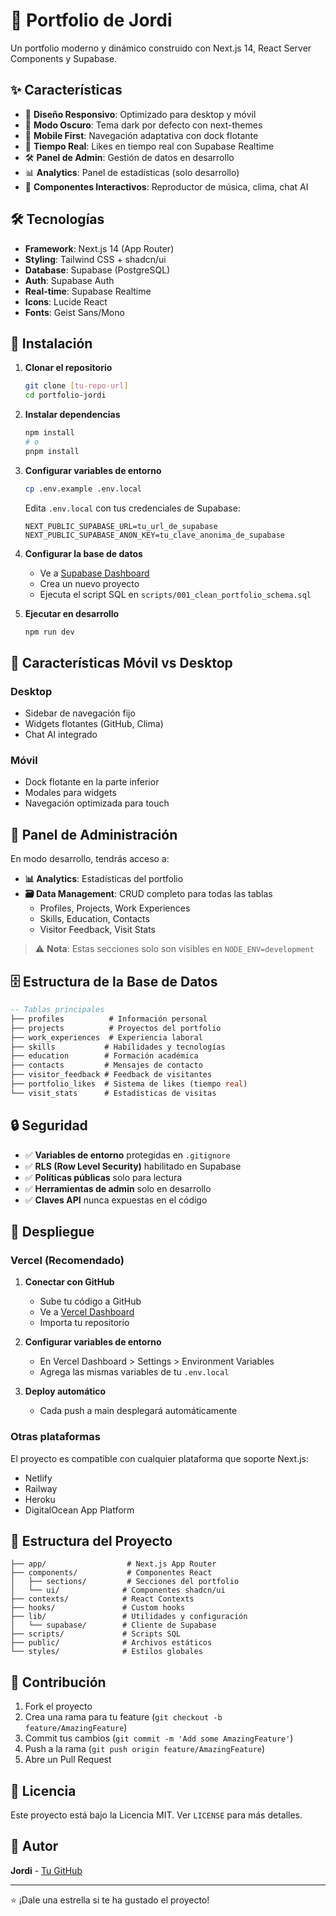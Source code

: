 # 🚀 Portfolio de Jordi

Un portfolio moderno y dinámico construido con Next.js 14, React Server Components y Supabase.

## ✨ Características

- 🎨 **Diseño Responsivo**: Optimizado para desktop y móvil
- 🌙 **Modo Oscuro**: Tema dark por defecto con next-themes
- 📱 **Mobile First**: Navegación adaptativa con dock flotante
- 🔄 **Tiempo Real**: Likes en tiempo real con Supabase Realtime
- 🛠 **Panel de Admin**: Gestión de datos en desarrollo
- 📊 **Analytics**: Panel de estadísticas (solo desarrollo)
- 🎵 **Componentes Interactivos**: Reproductor de música, clima, chat AI

## 🛠 Tecnologías

- **Framework**: Next.js 14 (App Router)
- **Styling**: Tailwind CSS + shadcn/ui
- **Database**: Supabase (PostgreSQL)
- **Auth**: Supabase Auth
- **Real-time**: Supabase Realtime
- **Icons**: Lucide React
- **Fonts**: Geist Sans/Mono

## 🚀 Instalación

1. **Clonar el repositorio**

   ```bash
   git clone [tu-repo-url]
   cd portfolio-jordi
   ```

2. **Instalar dependencias**

   ```bash
   npm install
   # o
   pnpm install
   ```

3. **Configurar variables de entorno**

   ```bash
   cp .env.example .env.local
   ```

   Edita `.env.local` con tus credenciales de Supabase:

   ```env
   NEXT_PUBLIC_SUPABASE_URL=tu_url_de_supabase
   NEXT_PUBLIC_SUPABASE_ANON_KEY=tu_clave_anonima_de_supabase
   ```

4. **Configurar la base de datos**

   - Ve a [Supabase Dashboard](https://supabase.com/dashboard)
   - Crea un nuevo proyecto
   - Ejecuta el script SQL en `scripts/001_clean_portfolio_schema.sql`

5. **Ejecutar en desarrollo**
   ```bash
   npm run dev
   ```

## 📱 Características Móvil vs Desktop

### Desktop

- Sidebar de navegación fijo
- Widgets flotantes (GitHub, Clima)
- Chat AI integrado

### Móvil

- Dock flotante en la parte inferior
- Modales para widgets
- Navegación optimizada para touch

## 🔧 Panel de Administración

En modo desarrollo, tendrás acceso a:

- **📊 Analytics**: Estadísticas del portfolio
- **🗃 Data Management**: CRUD completo para todas las tablas
  - Profiles, Projects, Work Experiences
  - Skills, Education, Contacts
  - Visitor Feedback, Visit Stats

> ⚠️ **Nota**: Estas secciones solo son visibles en `NODE_ENV=development`

## 🗄 Estructura de la Base de Datos

```sql
-- Tablas principales
├── profiles          # Información personal
├── projects          # Proyectos del portfolio
├── work_experiences  # Experiencia laboral
├── skills           # Habilidades y tecnologías
├── education        # Formación académica
├── contacts         # Mensajes de contacto
├── visitor_feedback # Feedback de visitantes
├── portfolio_likes  # Sistema de likes (tiempo real)
└── visit_stats      # Estadísticas de visitas
```

## 🔒 Seguridad

- ✅ **Variables de entorno** protegidas en `.gitignore`
- ✅ **RLS (Row Level Security)** habilitado en Supabase
- ✅ **Políticas públicas** solo para lectura
- ✅ **Herramientas de admin** solo en desarrollo
- ✅ **Claves API** nunca expuestas en el código

## 🚀 Despliegue

### Vercel (Recomendado)

1. **Conectar con GitHub**

   - Sube tu código a GitHub
   - Ve a [Vercel Dashboard](https://vercel.com)
   - Importa tu repositorio

2. **Configurar variables de entorno**

   - En Vercel Dashboard > Settings > Environment Variables
   - Agrega las mismas variables de tu `.env.local`

3. **Deploy automático**
   - Cada push a main desplegará automáticamente

### Otras plataformas

El proyecto es compatible con cualquier plataforma que soporte Next.js:

- Netlify
- Railway
- Heroku
- DigitalOcean App Platform

## 📁 Estructura del Proyecto

```
├── app/                  # Next.js App Router
├── components/           # Componentes React
│   ├── sections/         # Secciones del portfolio
│   └── ui/              # Componentes shadcn/ui
├── contexts/            # React Contexts
├── hooks/               # Custom hooks
├── lib/                 # Utilidades y configuración
│   └── supabase/        # Cliente de Supabase
├── scripts/             # Scripts SQL
├── public/              # Archivos estáticos
└── styles/              # Estilos globales
```

## 🤝 Contribución

1. Fork el proyecto
2. Crea una rama para tu feature (`git checkout -b feature/AmazingFeature`)
3. Commit tus cambios (`git commit -m 'Add some AmazingFeature'`)
4. Push a la rama (`git push origin feature/AmazingFeature`)
5. Abre un Pull Request

## 📄 Licencia

Este proyecto está bajo la Licencia MIT. Ver `LICENSE` para más detalles.

## 👤 Autor

**Jordi** - [Tu GitHub](https://github.com/tu-usuario)

---

⭐ ¡Dale una estrella si te ha gustado el proyecto!
